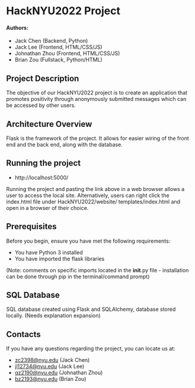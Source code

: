 # HackNYU2022 Project

#### Authors:
* Jack Chen (Backend, Python)
* Jack Lee (Frontend, HTML/CSS/JS)
* Johnathan Zhou (Frontend, HTML/CSS/JS)
* Brian Zou (Fullstack, Python/HTML)

## Project Description
The objective of our HackNYU2022 project is to create an application
that promotes positivity through anonymously submitted messages
which can be accessed by other users.

## Architecture Overview
Flask is the framework of the project. It allows for easier wiring of
the front end and the back end, along with the database.

## Running the project
* http://localhost:5000/

Running the project and pasting the link above in a web browser
allows a user to access the local site. Alternatively, users
can right click the index.html file under HackNYU2022/website/
templates/index.html and open in a browser of their choice.

## Prerequisites
Before you begin, ensure you have met the following requirements:
* You have Python 3 installed
* You have imported the flask libraries 

(Note: comments on specific imports located in the __init__.py file - 
installation can be done through pip in the terminal/command prompt)

## SQL Database
SQL database created using Flask and SQLAlchemy, database stored
locally. (Needs explanation expansion)

## Contacts
If you have any questions regarding the project, you can locate
us at:
* zc2398@nyu.edu (Jack Chen)
* jl12734@nyu.edu (Jack Lee)
* qz2190@nyu.edu (Johnathan Zhou)
* bz2193@nyu.edu (Brian Zou)


















